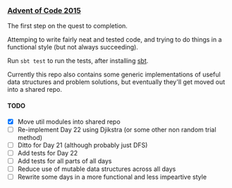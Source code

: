 ### [Advent of Code 2015](https://adventofcode.com/2015)

The first step on the quest to completion.

Attemping to write fairly neat and tested code, and trying to do things in a
functional style (but not always succeeding).

Run `sbt test` to run the tests, after installing
[sbt](https://www.scala-sbt.org/).

Currently this repo also contains some generic implementations of useful data
structures and problem solutions, but eventually they'll get moved out into a
shared repo.

#### TODO

- [x] Move util modules into shared repo
- [ ] Re-implement Day 22 using Djikstra (or some other non random trial method)
- [ ] Ditto for Day 21 (although probably just DFS)
- [ ] Add tests for Day 22
- [ ] Add tests for all parts of all days
- [ ] Reduce use of mutable data structures across all days
- [ ] Rewrite some days in a more functional and less impeartive style
